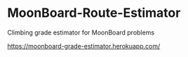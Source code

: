 # MoonBoard-Route-Estimator
Climbing grade estimator for MoonBoard problems

https://moonboard-grade-estimator.herokuapp.com/

